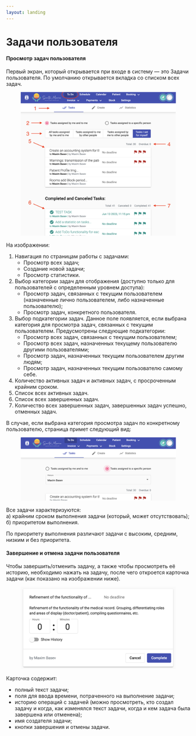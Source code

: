```yaml
---
layout: landing
---
```


# Задачи пользователя

#### Просмотр задач пользователя

Первый экран, который открывается при входе в систему — это Задачи пользователя. По умолчанию открывается вкладка со списком всех задач.

<figure><img src="../../../.gitbook/assets/Screenshot 2023-07-26 at 14.01.37.png" alt=""><figcaption></figcaption></figure>

На изображении:

1. Навигация по страницам работы с задачами:&#x20;
   * Просмотр всех задач;
   * Создание новой задачи;
   * Просмотр статистики.
2. Выбор категории задач для отображения (доступно только для пользователей с определенным уровнем доступа):
   * Просмотр задач, связанных с текущим пользователем (назначенные лично пользователем, либо назначенные пользователю);
   * Просмотр задач, конкретного пользователя.
3. Выбор подкатегории задач. Данное поле появляется, если выбрана категория для просмотра задач, связанных с текущим пользователем. Предусмотрены следующие подкатегории:
   * Просмотр всех задач, связанных с текущим пользователем;
   * Просмотр всех задач, назначенных текущему пользователю другими пользователями;
   * Просмотр задач, назначенных текущим пользователем другим людям;
   * Просмотр задач, назначенных текущим пользователю самому себе.
4. Количество активных задач и активных задач, с просроченным крайним сроком.
5. Список всех активных задач.
6. Список всех завершенных задач.
7. Количество всех завершенных задач, завершенных задач успешно, отменных задач.

В случае, если выбрана категория  просмотра задач по конкретному пользователю, страница примет следующий вид:

<figure><img src="../../../.gitbook/assets/Screenshot 2023-07-26 at 13.57.25.png" alt=""><figcaption></figcaption></figure>

Все задачи характеризуются:\
а) крайним сроком выполнения задачи (который, может отсутствовать);\
б) приоритетом выполнения.

По приоритету выполнения различают задачи с высоким, средним, низким и без приоритета.

#### Завершение и отмена задачи пользователя

Чтобы завершить/отменить задачу, а также чтобы просмотреть её историю, необходимо нажать на задачу, после чего откроется карточка задачи (как показано на изображении ниже).

<figure><img src="../../../.gitbook/assets/image (7) (2).png" alt=""><figcaption></figcaption></figure>

Карточка содержит:&#x20;

* полный текст задачи;
* поля для ввода времени, потраченного на выполнение задачи;
* историю операций с задачей (можно просмотреть, кто создал задачу и когда, как изменялся текст задачи, когда и кем задача была завершена или отменена);
* имя создателя задачи;
* кнопки завершения и отмены задачи.
